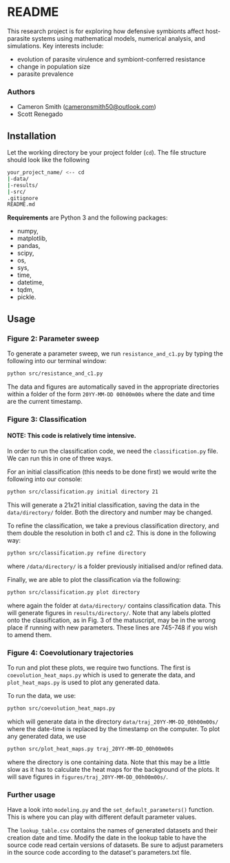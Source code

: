 # README

This research project is for exploring how defensive symbionts affect host-parasite systems using mathematical models, numerical analysis, and simulations. Key interests include: 
- evolution of parasite virulence and symbiont-conferred resistance
- change in population size
- parasite prevalence

### Authors
- Cameron Smith (cameronsmith50@outlook.com)
- Scott Renegado

## Installation
Let the working directory be your project folder (`cd`). The file structure should look like the following

```sh
your_project_name/ <-- cd
|-data/
|-results/
|-src/
.gitignore
README.md
```

**Requirements** are Python 3 and the following packages:
- numpy,
- matplotlib,
- pandas,
- scipy,
- os,
- sys,
- time,
- datetime,
- tqdm,
- pickle.

## Usage

### Figure 2: Parameter sweep

To generate a parameter sweep, we run `resistance_and_c1.py` by typing the
following into our terminal window:

```sh
python src/resistance_and_c1.py
```

The data and figures are automatically saved in the appropriate directories
within a folder of the form `20YY-MM-DD 00h00m00s` where the date and time are
the current timestamp.

### Figure 3: Classification

#### NOTE: This code is relatively time intensive.

In order to run the classification code, we need the `classification.py` file.
We can run this in one of three ways.

For an initial classification (this needs to be done first) we would write the
following into our console:

```sh
python src/classification.py initial directory 21
```
This will generate a 21x21 initial classification, saving the data in the
`data/directory/` folder. Both the directory and number may be changed.

To refine the classification, we take a previous classification directory, and
them double the resolution in both c1 and c2. This is done in the following way:

```sh
python src/classification.py refine directory
```

where `/data/directory/` is a folder previously initialised and/or refined data.

Finally, we are able to plot the classification via the following:

```sh
python src/classification.py plot directory
```

where again the folder at `data/directory/` contains classification data. This
will generate figures in `results/directory/`. Note that any labels plotted onto
the classification, as in Fig. 3 of the matuscript, may be in the wrong place if
running with new parameters. These lines are 745-748 if you wish to amend them.

### Figure 4: Coevolutionary trajectories

To run and plot these plots, we require two functions. The first is
`coevolution_heat_maps.py` which is used to generate the data, and
`plot_heat_maps.py` is used to plot any generated data.

To run the data, we use:

```sh
python src/coevolution_heat_maps.py
```

which will generate data in the directory `data/traj_20YY-MM-DD_00h00m00s/`
where the date-time is replaced by the timestamp on the computer. To plot any
generated data, we use

```sh
python src/plot_heat_maps.py traj_20YY-MM-DD_00h00m00s
```

where the directory is one containing data. Note that this may be a little slow
as it has to calculate the heat maps for the background of the plots. It will
save figures in `figures/traj_20YY-MM-DD_00h00m00s/`.

### Further usage
Have a look into `modeling.py` and the `set_default_parameters()` function. This is where you can play with different default parameter values.

The `lookup_table.csv` contains the names of generated datasets and their creation date and time. Modify the date in the lookup table to have the source code read certain versions of datasets. Be sure to adjust parameters in the source code according to the dataset's parameters.txt file.
